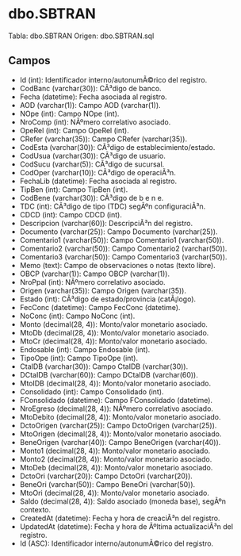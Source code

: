 ﻿# dbo.SBTRAN

Tabla: dbo.SBTRAN
Origen: dbo.SBTRAN.sql

## Campos

- Id (int): Identificador interno/autonumÃ©rico del registro.
- CodBanc (varchar(30)): CÃ³digo de banco.
- Fecha (datetime): Fecha asociada al registro.
- AOD (varchar(1)): Campo AOD (varchar(1)).
- NOpe (int): Campo NOpe (int).
- NroComp (int): NÃºmero correlativo asociado.
- OpeRel (int): Campo OpeRel (int).
- CRefer (varchar(35)): Campo CRefer (varchar(35)).
- CodEsta (varchar(30)): CÃ³digo de establecimiento/estado.
- CodUsua (varchar(30)): CÃ³digo de usuario.
- CodSucu (varchar(5)): CÃ³digo de sucursal.
- CodOper (varchar(10)): CÃ³digo de operaciÃ³n.
- FechaLib (datetime): Fecha asociada al registro.
- TipBen (int): Campo TipBen (int).
- CodBene (varchar(30)): CÃ³digo de b e n e.
- TDC (int): CÃ³digo de tipo (TDC) segÃºn configuraciÃ³n.
- CDCD (int): Campo CDCD (int).
- Descripcion (varchar(60)): DescripciÃ³n del registro.
- Documento (varchar(25)): Campo Documento (varchar(25)).
- Comentario1 (varchar(50)): Campo Comentario1 (varchar(50)).
- Comentario2 (varchar(50)): Campo Comentario2 (varchar(50)).
- Comentario3 (varchar(50)): Campo Comentario3 (varchar(50)).
- Memo (text): Campo de observaciones o notas (texto libre).
- OBCP (varchar(1)): Campo OBCP (varchar(1)).
- NroPpal (int): NÃºmero correlativo asociado.
- Origen (varchar(35)): Campo Origen (varchar(35)).
- Estado (int): CÃ³digo de estado/provincia (catÃ¡logo).
- FecConc (datetime): Campo FecConc (datetime).
- NoConc (int): Campo NoConc (int).
- Monto (decimal(28, 4)): Monto/valor monetario asociado.
- MtoDb (decimal(28, 4)): Monto/valor monetario asociado.
- MtoCr (decimal(28, 4)): Monto/valor monetario asociado.
- Endosable (int): Campo Endosable (int).
- TipoOpe (int): Campo TipoOpe (int).
- CtaIDB (varchar(30)): Campo CtaIDB (varchar(30)).
- DCtaIDB (varchar(60)): Campo DCtaIDB (varchar(60)).
- MtoIDB (decimal(28, 4)): Monto/valor monetario asociado.
- Consolidado (int): Campo Consolidado (int).
- FConsolidado (datetime): Campo FConsolidado (datetime).
- NroEgreso (decimal(28, 4)): NÃºmero correlativo asociado.
- MtoDebito (decimal(28, 4)): Monto/valor monetario asociado.
- DctoOrigen (varchar(25)): Campo DctoOrigen (varchar(25)).
- MtoOrigen (decimal(28, 4)): Monto/valor monetario asociado.
- BeneOrigen (varchar(40)): Campo BeneOrigen (varchar(40)).
- Monto1 (decimal(28, 4)): Monto/valor monetario asociado.
- Monto2 (decimal(28, 4)): Monto/valor monetario asociado.
- MtoDeb (decimal(28, 4)): Monto/valor monetario asociado.
- DctoOri (varchar(20)): Campo DctoOri (varchar(20)).
- BeneOri (varchar(50)): Campo BeneOri (varchar(50)).
- MtoOri (decimal(28, 4)): Monto/valor monetario asociado.
- Saldo (decimal(28, 4)): Saldo asociado (moneda base), segÃºn contexto.
- CreatedAt (datetime): Fecha y hora de creaciÃ³n del registro.
- UpdatedAt (datetime): Fecha y hora de Ãºltima actualizaciÃ³n del registro.
- Id (ASC): Identificador interno/autonumÃ©rico del registro.


